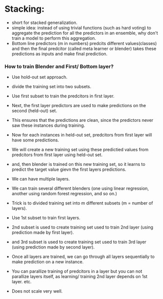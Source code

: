 # Stacking:
- short for stacked generalization.
- simple idea: instead of using trivial functions (such as hard voting) to aggregate the prediction for all the predictors in an ensemble, why don't train a model to perform this aggregation.
- Bottom line predictors (m in numbers) predcits different values(classes) and then the final predcitor (called meta learner or blender) takes these predictions as inputs and make final prediction.

### How to train Blender and First/ Bottom layer?
- Use hold-out set approach. 
- divide the training set into two subsets.
- Use first subset to train the predcitors in first layer.
- Next, the first layer predictors are used to make predictions on the second (held-out) set.
- This ensures that the predictions are clean, since the predictors never saw these instances during training.
- Now for each instances in held-out set, predcitors from first layer will have some predictions. 
- We will create a new training set using these predictied values from predcitors from first layer using held-out set.
- and, then blender is trained on this new training set, so it learns to predict the target value gievn the first layers predictions.

- We can have multiple layers.
- We can train several different blenders (one using linear regression, another using random forest regression, and so on.)
- Trick is to divided training set into m different subsets (m = number of layers).
- Use 1st subset to train first layers.
- 2nd subset is used to create training set used to train 2nd layer (using prediction made by first layer).
- and 3rd subset is used to create training set used to train 3rd layer (using prediction made by second layer).
- Once all layers are trained, we can go through all layers sequentially to make prediction on a new instance.


- You can parallize training of predcitors in a layer but you can not parallize layers itself, as learning/ training 2nd layer depends on 1st layer. etc.
- Does not scale very well.
